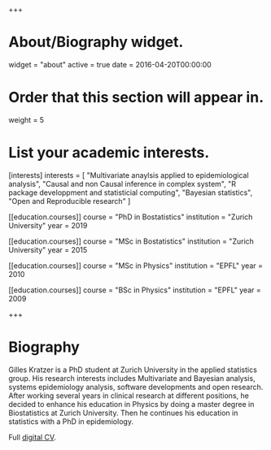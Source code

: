 +++
# About/Biography widget.
widget = "about"
active = true
date = 2016-04-20T00:00:00

# Order that this section will appear in.
weight = 5

# List your academic interests.
[interests]
  interests = [
    "Multivariate anaylsis applied to epidemiological analysis",
    "Causal and non Causal inference in complex system",
    "R package developpment and statisticial computing",
    "Bayesian statistics",
    "Open and Reproducible research"
  ]


[[education.courses]]
  course = "PhD in Bostatistics"
  institution = "Zurich University"
  year = 2019

[[education.courses]]
  course = "MSc in Bostatistics"
  institution = "Zurich University"
  year = 2015
  
[[education.courses]]
  course = "MSc in Physics"
  institution = "EPFL"
  year = 2010

[[education.courses]]
  course = "BSc in Physics"
  institution = "EPFL"
  year = 2009
 
+++

# Biography

Gilles Kratzer is a PhD student at Zurich University in the applied statistics group. His research interests includes Multivariate and Bayesian analysis, systems epidemiology analysis, software developments and open research. After working several years in clinical research at different positions, he decided to enhance his education in Physics by doing a master degree in Biostatistics at Zurich University. Then he continues his education in statistics with a PhD in epidemiology.

Full <a href = "https://curriculum.netlify.com/" target="_blank"> digital CV</a>.
